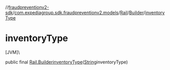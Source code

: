 //[fraudpreventionv2-sdk](../../../../index.md)/[com.expediagroup.sdk.fraudpreventionv2.models](../../index.md)/[Rail](../index.md)/[Builder](index.md)/[inventoryType](inventory-type.md)

# inventoryType

[JVM]\

public final [Rail.Builder](index.md)[inventoryType](inventory-type.md)([String](https://docs.oracle.com/javase/8/docs/api/java/lang/String.html)inventoryType)
